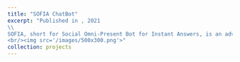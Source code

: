 ```yaml
---
title: "SOFIA ChatBot"
excerpt: "Published in , 2021
\\
SOFIA, short for Social Omni-Present Bot for Instant Answers, is an advanced social bot that leverages the Retrieval-Augmented Generation (RAG) model to provide instant answers for a wide range of tasks and questions
<br/><img src='/images/500x300.png'>"
collection: projects
---
```

